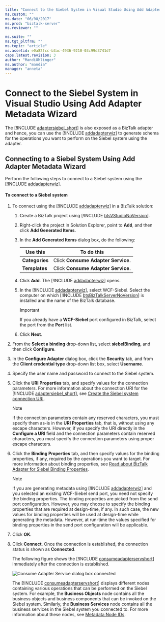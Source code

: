 ```yaml
---
title: "Connect to the Siebel System in Visual Studio Using Add Adapter Metadata Wizard | Microsoft Docs"
ms.custom: ""
ms.date: "06/08/2017"
ms.prod: "biztalk-server"
ms.reviewer: ""

ms.suite: ""
ms.tgt_pltfrm: ""
ms.topic: "article"
ms.assetid: e0a82fcc-b3ac-4936-9210-03c99d3741d7
caps.latest.revision: 3
author: "MandiOhlinger"
ms.author: "mandia"
manager: "anneta"
---
```

# Connect to the Siebel System in Visual Studio Using Add Adapter Metadata Wizard
The [!INCLUDE [adaptersiebel_short](../../includes/adaptersiebel-short-md.md)] is also exposed as a BizTalk adapter and hence, you can use the [!INCLUDE [addadapterwiz](../../includes/addadapterwiz-md.md)] to generate schema for the operations you want to perform on the Siebel system using the adapter.  

## Connecting to a Siebel System Using Add Adapter Metadata Wizard  
 Perform the following steps to connect to a Siebel system using the [!INCLUDE [addadapterwiz](../../includes/addadapterwiz-md.md)].  

#### To connect to a Siebel system  

1. To connect using the [!INCLUDE [addadapterwiz](../../includes/addadapterwiz-md.md)] in a BizTalk solution:  

   1. Create a BizTalk project using [!INCLUDE [btsVStudioNoVersion](../../includes/btsvstudionoversion-md.md)].  

   2. Right-click the project in Solution Explorer, point to **Add**, and then click **Add Generated Items**.  

   3. In the **Add Generated Items** dialog box, do the following:  


      |          Use this           |                   To do this                    |
      |-----------------------------|-------------------------------------------------|
      | <strong>Categories</strong> | Click <strong>Consume Adapter Service</strong>. |
      | <strong>Templates</strong>  | Click <strong>Consume Adapter Service</strong>. |


   4. Click <strong>Add</strong>. The [!INCLUDE [addadapterwiz](../../includes/addadapterwiz-md.md)] opens.  

   5. In the [!INCLUDE [addadapterwiz](../../includes/addadapterwiz-md.md)], select WCF-Siebel. Select the computer on which [!INCLUDE [btsBizTalkServerNoVersion](../../includes/btsbiztalkservernoversion-md.md)] is installed and the name of the BizTalk database.  

      > [!IMPORTANT]
      >  If you already have a **WCF-Siebel** port configured in BizTalk, select the port from the **Port** list.  

   6. Click **Next**.  

2. From the **Select a binding** drop-down list, select **siebelBinding**, and then click **Configure**.  

3. In the **Configure Adapter** dialog box, click the **Security** tab, and from the **Client credential type** drop-down list box, select **Username**.  

4. Specify the user name and password to connect to the Siebel system.  

5. Click the <strong>URI Properties</strong> tab, and specify values for the connection parameters. For more information about the connection URI for the [!INCLUDE [adaptersiebel_short](../../includes/adaptersiebel-short-md.md)], see [Create the Siebel system connection URI](../../adapters-and-accelerators/adapter-siebel/create-the-siebel-system-connection-uri.md).  

   > [!NOTE]
   >  If the connection parameters contain any reserved characters, you must specify them as-is in the **URI Properties** tab, that is, without using any escape characters. However, if you specify the URI directly in the **Configure a URI** field and the connection parameters contain reserved characters, you must specify the connection parameters using proper escape characters.  

6. Click the **Binding Properties** tab, and then specify values for the binding properties, if any, required by the operations you want to target. For more information about binding properties, see [Read about BizTalk Adapter for Siebel Binding Properties](../../adapters-and-accelerators/adapter-siebel/read-about-biztalk-adapter-for-siebel-binding-properties.md).  

   > [!NOTE]
   >  If you are generating metadata using [!INCLUDE [addadapterwiz](../../includes/addadapterwiz-md.md)] and you selected an existing WCF-Siebel send port, you need not specify the binding properties. The binding properties are picked from the send port configuration. However, you may choose to specify the binding properties that are required at design-time, if any. In such case, the new values for binding properties will be used at design-time while generating the metadata. However, at run-time the values specified for binding properties in the send port configuration will be applicable.  

7. Click **OK**.  

8. Click **Connect**. Once the connection is established, the connection status is shown as **Connected**.  

    The following figure shows the [!INCLUDE [consumeadapterservshort](../../includes/consumeadapterservshort-md.md)] immediately after the connection is established.  

    ![Consume Adapter Service dialog box connected](../../adapters-and-accelerators/adapter-siebel/media/siebel-adpt-lesson1-step3-01-connected.gif "SIEBEL-ADPT-Lesson1-Step3-01-connected")  

    The [!INCLUDE [consumeadapterservshort](../../includes/consumeadapterservshort-md.md)] displays different nodes containing various operations that can be performed on the Siebel system. For example, the <strong>Business Objects</strong> node contains all the business objects and business components that can be invoked on the Siebel system. Similarly, the <strong>Business Services</strong>  node contains all the business services in the Siebel system you connected to. For more information about these nodes, see [Metadata Node IDs](../../adapters-and-accelerators/adapter-siebel/metadata-node-ids1.md).